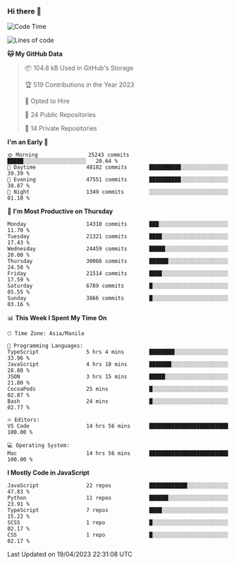 ### Hi there 👋

<!--START_SECTION:waka-->
![Code Time](http://img.shields.io/badge/Code%20Time-205%20hrs%2014%20mins-blue)

![Lines of code](https://img.shields.io/badge/From%20Hello%20World%20I%27ve%20Written-56.6%20million%20lines%20of%20code-blue)

**🐱 My GitHub Data** 

> 📦 104.8 kB Used in GitHub's Storage 
 > 
> 🏆 519 Contributions in the Year 2023
 > 
> 💼 Opted to Hire
 > 
> 📜 24 Public Repositories 
 > 
> 🔑 14 Private Repositories 
 > 
**I'm an Early 🐤** 

```text
🌞 Morning                25243 commits       █████░░░░░░░░░░░░░░░░░░░░   20.64 % 
🌆 Daytime                48182 commits       ██████████░░░░░░░░░░░░░░░   39.39 % 
🌃 Evening                47551 commits       ██████████░░░░░░░░░░░░░░░   38.87 % 
🌙 Night                  1349 commits        ░░░░░░░░░░░░░░░░░░░░░░░░░   01.10 % 
```
📅 **I'm Most Productive on Thursday** 

```text
Monday                   14310 commits       ███░░░░░░░░░░░░░░░░░░░░░░   11.70 % 
Tuesday                  21321 commits       ████░░░░░░░░░░░░░░░░░░░░░   17.43 % 
Wednesday                24459 commits       █████░░░░░░░░░░░░░░░░░░░░   20.00 % 
Thursday                 30066 commits       ██████░░░░░░░░░░░░░░░░░░░   24.58 % 
Friday                   21514 commits       ████░░░░░░░░░░░░░░░░░░░░░   17.59 % 
Saturday                 6789 commits        █░░░░░░░░░░░░░░░░░░░░░░░░   05.55 % 
Sunday                   3866 commits        █░░░░░░░░░░░░░░░░░░░░░░░░   03.16 % 
```


📊 **This Week I Spent My Time On** 

```text
🕑︎ Time Zone: Asia/Manila

💬 Programming Languages: 
TypeScript               5 hrs 4 mins        ████████░░░░░░░░░░░░░░░░░   33.96 % 
JavaScript               4 hrs 18 mins       ███████░░░░░░░░░░░░░░░░░░   28.88 % 
JSON                     3 hrs 15 mins       █████░░░░░░░░░░░░░░░░░░░░   21.80 % 
CocoaPods                25 mins             █░░░░░░░░░░░░░░░░░░░░░░░░   02.87 % 
Bash                     24 mins             █░░░░░░░░░░░░░░░░░░░░░░░░   02.77 % 

🔥 Editors: 
VS Code                  14 hrs 56 mins      █████████████████████████   100.00 % 

💻 Operating System: 
Mac                      14 hrs 56 mins      █████████████████████████   100.00 % 
```

**I Mostly Code in JavaScript** 

```text
JavaScript               22 repos            ████████████░░░░░░░░░░░░░   47.83 % 
Python                   11 repos            ██████░░░░░░░░░░░░░░░░░░░   23.91 % 
TypeScript               7 repos             ████░░░░░░░░░░░░░░░░░░░░░   15.22 % 
SCSS                     1 repo              █░░░░░░░░░░░░░░░░░░░░░░░░   02.17 % 
CSS                      1 repo              █░░░░░░░░░░░░░░░░░░░░░░░░   02.17 % 
```




 Last Updated on 19/04/2023 22:31:08 UTC
<!--END_SECTION:waka-->
